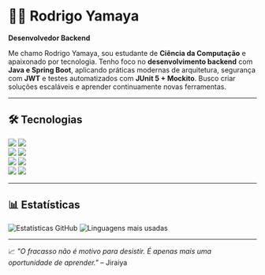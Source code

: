 # 👨‍💻 Rodrigo Yamaya  
**Desenvolvedor Backend**  

Me chamo Rodrigo Yamaya, sou estudante de **Ciência da Computação** e apaixonado por tecnologia. Tenho foco no **desenvolvimento backend** com **Java e Spring Boot**, aplicando práticas modernas de arquitetura, segurança com **JWT** e testes automatizados com **JUnit 5 + Mockito**. Busco criar soluções escaláveis e aprender continuamente novas ferramentas.  

---  

## 🛠 Tecnologias  
<img src="https://img.shields.io/badge/Java-ED8B00?style=for-the-badge&logo=openjdk&logoColor=white" /> <img src="https://img.shields.io/badge/Spring_Boot-6DB33F?style=for-the-badge&logo=springboot&logoColor=white" />  
<img src="https://img.shields.io/badge/JWT-000000?style=for-the-badge&logo=jsonwebtokens&logoColor=white" /> <img src="https://img.shields.io/badge/JUnit5-25A162?style=for-the-badge&logo=junit5&logoColor=white" />  
<img src="https://img.shields.io/badge/Mockito-006600?style=for-the-badge&logo=mockito&logoColor=white" /> <img src="https://img.shields.io/badge/MySQL-005C84?style=for-the-badge&logo=mysql&logoColor=white" />  
<img src="https://img.shields.io/badge/Docker-2496ED?style=for-the-badge&logo=docker&logoColor=white" /> <img src="https://img.shields.io/badge/Git-F05032?style=for-the-badge&logo=git&logoColor=white" />  

---  

## 📊 Estatísticas
![Estatísticas GitHub](https://github-readme-stats.vercel.app/api?username=RodrigoYamaya&show_icons=true&theme=radical&hide_title=true&count_private=true)
![Linguagens mais usadas](https://github-readme-stats.vercel.app/api/top-langs/?username=RodrigoYamaya&layout=compact&theme=radical)

---  

📈 *"O fracasso não é motivo para desistir. É apenas mais uma oportunidade de aprender."* – Jiraiya  

